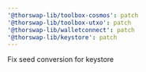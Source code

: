 ```yaml
---
'@thorswap-lib/toolbox-cosmos': patch
'@thorswap-lib/toolbox-utxo': patch
'@thorswap-lib/walletconnect': patch
'@thorswap-lib/keystore': patch
---
```


Fix seed conversion for keystore
